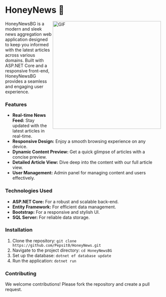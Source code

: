 # HoneyNews 🍯
<img align="right" alt="GIF" src="https://github.com/Pepsit0/HoneyNews/assets/141325650/1627abf6-18b9-4397-9f32-16e1317b859f?raw=true" width="350" height="350" />
HoneyNewsBG is a modern and sleek news aggregation web application designed to keep you informed with the latest articles across various domains. Built with ASP.NET Core and a responsive front-end, HoneyNewsBG provides a seamless and engaging user experience. 




### Features
- **Real-time News Feed:** Stay updated with the latest articles in real-time.
- **Responsive Design:** Enjoy a smooth browsing experience on any device.
- **Dynamic Content Preview:** Get a quick glimpse of articles with a concise preview.
- **Detailed Article View:** Dive deep into the content with our full article view.
- **User Management:** Admin panel for managing content and users effectively.

### Technologies Used
- **ASP.NET Core:** For a robust and scalable back-end.
- **Entity Framework:** For efficient data management.
- **Bootstrap:** For a responsive and stylish UI.
- **SQL Server:** For reliable data storage.

### Installation
1. Clone the repository: `git clone https://github.com/Pepsit0/HoneyNews.git`
2. Navigate to the project directory: `cd HoneyNewsBG`
3. Set up the database: `dotnet ef database update`
4. Run the application: `dotnet run`

### Contributing
We welcome contributions! Please fork the repository and create a pull request.
